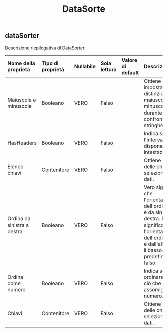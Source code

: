 ﻿---
title: DataSorte
second_title: Aspose.Cells Cloud Documen
type: docs
url: /it/specification/model/datasorter/
description: "Aspose.Cells Specifica del modello cloud: DataSorter. Gestisci facilmente Excel e altri fogli di calcolo con funzionalità come apertura, generazione, modifica, divisione, unione, confronto e conversione"
kwords: Excel, Office, Foglio di calcolo, Cloud REST API, DataSorter
weight: 50
---
## **dataSorter**

 Descrizione riepilogativa di DataSorter.

| Nome della proprietà| Tipo di proprietà| Nullabile| Sola lettura| Valore di default| Descrizione|
|:- |:- |:- |:- |:- |:- |
| Maiuscole e minuscole| Booleano| VERO| Falso|| Ottiene e imposta la distinzione tra maiuscole e minuscole durante il confronto delle stringhe.|
| HasHeaders| Booleano| VERO| Falso|| Indica se l'intervallo dispone di intestazioni.|
| Elenco chiavi| Contenitore| VERO| Falso|| Ottiene l'elenco delle chiavi del selezionatore di dati.|
| Ordina da sinistra a destra| Booleano| VERO| Falso|| Vero significa che l'orientamento dell'ordinamento è da sinistra a destra. Falso significa che l'orientamento dell'ordinamento è dall'alto verso il basso. Il valore predefinito è falso.|
| Ordina come numero| Booleano| VERO| Falso|| Indica se ordinare tutto ciò che assomiglia a un numero.|
| Chiavi| Contenitore| VERO| Falso|| Ottiene l'elenco delle chiavi del selezionatore di dati.|

